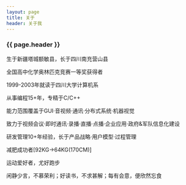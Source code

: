 ```yaml
---
layout: page 
title: 关于
header: 关于我
---
```

<h3>{{ page.header }}</h3>

生于新疆塔城额敏县，长于四川南充营山县

全国高中化学奥林匹克竞赛一等奖获得者

1999-2003年就读于四川大学计算机系

从事编程15+年，专精于C/C++

能力范围覆盖于GUI·音视频·通讯·分布式系统·机器视觉

致力于视频会议·即时通讯·录播·直播·点播·企业应用·政府&军队信息化建设

研发管理10+年经验，长于产品战略·用户模型·过程管理

减肥成功者[92KG->64KG(170CM)]

运动爱好者，尤好跑步

闲静少言，不慕荣利；好读书，不求甚解；每有会意，便欣然忘食
